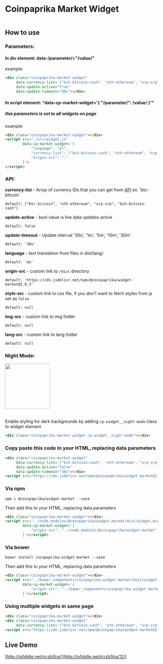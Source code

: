 # Coinpaprika Market Widget
<img src="https://i.imgur.com/qeKsV49.png" alt="" data-canonical-src="https://i.imgur.com/qeKsV49.png"/>

## How to use

### Parameters: 

#### In div element: data-/parameter/="/value/"
example:
```html
<div class="coinpaprika-market-widget" 
     data-currency-list='["bch-bitcoin-cash", "eth-ethereum", "xrp-xrp", "bch-bitcoin-cash"]'  
     data-update-active="true" 
     data-update-timeout="30s"></div>
```

#### In script element: "data-cp-market-widget='{ "/parameter/": /value/ }'"
##### this parameters is set to all widgets on page
example:
```html
<div class="coinpaprika-market-widget"></div>
<script src="./src/widget.js"
        data-cp-market-widget='{
            "language": "pl",
            "currency-list": ["bch-bitcoin-cash", "eth-ethereum", "xrp-xrp", "bch-bitcoin-cash"],
            "origin-src": "."
        }'>
</script>
```
###
### API:
**currency-list** - Array of currency IDs that you can get from [API](https://api.coinpaprika.com/#tag/coins) ex. 'btc-bitcoin'
```text
default: ["btc-bitcoin", "eth-ethereum", "xrp-xrp", "bch-bitcoin-cash"]
```

**update-active** - bool value is live data updates active
```text
default: false
```

**update-timeout** - Update interval '30s', '1m', '5m', '10m', '30m'
```text
default: '30s'
```

**language** - text translation from files in dist/lang/
```text
default: 'en'
```

**origin-src** - custom link to `/dist` directory
```text
default: 'https://cdn.jsdelivr.net/npm/@coinpaprika/widget-market@1.0.3'
```

**style-src** - custom link to css file, if you don't want to fetch styles from js set as `false`
```text
default: null
```

**img-src** - custom link to img folder
```text
default: null
```

**lang-src** - custom link to lang folder
```text
default: null
```

### Night Mode: 

<img src="https://i.imgur.com/EWd0NEf.png" alt="" data-canonical-src="https://i.imgur.com/EWd0NEf.png" height="148" />

######

Enable styling for dark backgrounds by adding `cp-widget__night-mode` class to widget element


```html
<div class="coinpaprika-market-widget cp-widget__night-mode"></div>
```


### Copy paste this code in your HTML, replacing data parameters

```html
<div class="coinpaprika-market-widget" 
     data-currency-list='["bch-bitcoin-cash", "eth-ethereum", "xrp-xrp", "bch-bitcoin-cash"]'
     data-update-active="false" 
     data-update-timeout="30s"></div>
<script src="https://cdn.jsdelivr.net/npm/@coinpaprika/widget-market@1.0.3/dist/widget.min.js"></script>
```

### Via npm

`npm i @coinpaprika/widget-market --save`

Then add this to your HTML, replacing data parameters

```html
<div class="coinpaprika-market-widget"></div>
<script src="../node_modules/@coinpaprika/widget-market/dist/widget.min.js" 
        data-cp-market-widget='{
            "origin-src": "../node_modules/@coinpaprika/widget-market"
        }'></script>
```

### Via bower

`bower install coinpaprika-widget-market --save`

Then add this to your HTML, replacing data parameters

```html
<div class="coinpaprika-market-widget"></div>
<script src="../bower_components/coinpaprika-widget-market/dist/widget.min.js" 
        data-cp-market-widget='{
            "origin-src": "../bower_components/coinpaprika-widget-market"
        }'></script>
```

### Using multiple widgets in same page

```html
<div class="coinpaprika-market-widget"></div>
<div class="coinpaprika-market-widget" 
     data-currency-list='["bch-bitcoin-cash", "eth-ethereum", "xrp-xrp", "bch-bitcoin-cash"]'></div>
<script src="https://cdn.jsdelivr.net/npm/@coinpaprika/widget-market@1.0.3/dist/widget.min.js"></script>
```

## Live Demo

[http://jsfiddle.net/jcrzb5ha/](http://jsfiddle.net/jcrzb5ha/12/)